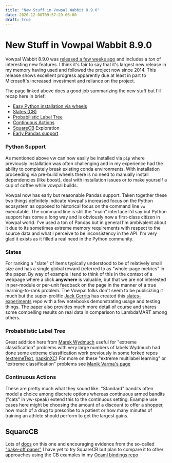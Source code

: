 ```yaml
---
title: "New Stuff in Vowpal Wabbit 8.9.0"
date: 2020-12-08T09:57:29-06:00
draft: true
---
```


# New Stuff in Vowpal Wabbit 8.9.0

Vowpal Wabbit 8.9.0 was [released a few weeks ago](https://vowpalwabbit.org/blog/vowpalwabbit-8.9.0.html) and includes a *ton* of interesting new features.
I think it's fair to say that it's largest new release in my memory having used and followed the project now since 2014.
This release shows excellent progress apparently due at least in part to Microsoft's increased investment and reliance on the project.

The page linked above does a good job summarizing the new stuff but I'll recap here in brief:
- [Easy Python installation via wheels](https://github.com/VowpalWabbit/vowpal_wabbit/wiki/Python#support)
- [Slates (CB)](https://vowpalwabbit.org/blog/vowpalwabbit-8.9.0.html#slates)
- [Probabilistic Label Tree](https://vowpalwabbit.org/blog/vowpalwabbit-8.9.0.html#probabilistic-label-tree)
- [Continuous Actions](https://vowpalwabbit.org/blog/vowpalwabbit-8.9.0.html#continuous-actions)
- [SquareCB](https://github.com/VowpalWabbit/vowpal_wabbit/wiki/Contextual-Bandit-Exploration-with-SquareCB) Exploration
- [Early Pandas support](https://vowpalwabbit.org/blog/vowpalwabbit-8.9.0.html#initial-pandas-support-in-python)

### Python Support
As mentioned above vw can now easily be installed via `pip` where previously installation was often challenging and in my experience had the ability to completely break
existing conda environments. With installation proceeding via pre-build wheels there is no need to manually install dependencies (like boost), deal with installation issues or to make yourself a cup of coffee while vowpal builds.

Vowpal now has early but reasonable Pandas support. Taken together these two things definitely indicate Vowpal's increased focus on the Python ecosystem as
opposed to historical focus on the command line `vw` executable. The command line is still the "main" interface I'd say but Python support has come a long way and is obviously now a first-class citizen in Vowpal world.
I've used a ton of Pandas but in general I'm ambivalent about it due to its sometimes extreme memory requirements with respect to the source data and what I perceive to be inconsistency in the API. I'm very glad it exists as it filled a real need in the Python community.

### Slates
For ranking a "slate" of items typically understood to be of relatively small size and has a single global reward (referred to as "whole-page metrics" in the paper.
By way of example I tend to think of this in the context of a webpage where a click **anywhere** is valuable, but that we are not interested in per-module or per-unit feedback on the page in the manner of a true learning-to-rank problem.
The Vowpal folks don't seem to be publicizing it much but the super-prolific [Jack Gerrits](https://github.com/jackgerrits) has created this [slates-experiments](https://github.com/VowpalWabbit/slates-experiments) repo with a few notebooks demonstrating usage and testing things.
The [paper](https://arxiv.org/abs/1605.04812) also provides much more detail of course and shares some compelling results on real data in comparison to LambdaMART among others.

### Probabilistic Label Tree
Great addition here from [Marek Wydmuch](https://github.com/mwydmuch) useful for "extreme classification" problems with very large numbers of labels
Wydmuch had done some extreme classification work previously in some forked repos ([extremeText](https://github.com/mwydmuch/extremeText), [napkinXC](https://github.com/mwydmuch/napkinXC))
For more on these "extreme multilabel learning" or "extreme classification" problems see [Manik Varma's page](http://manikvarma.org/downloads/XC/XMLRepository.html)

### Continuous Actions
These are pretty much what they sound like. "Standard" bandits often model a choice among discrete options whereas continuous armed bandits ("cats" in vw-speak) extend this to the continuous setting. Example use cases here might be choosing the amount of a discount to offer a shopper, how much of a drug to prescribe to a patient or how many minutes of training an athlete should perform to get the largest gains.

## SquareCB
Lots of [docs](https://github.com/VowpalWabbit/vowpal_wabbit/wiki/Contextual-Bandit-Exploration-with-SquareCB) on this one and encouraging evidence from the so-called ["bake-off paper"](https://arxiv.org/abs/1802.04064)
I have yet to try SquareCB but plan to compare it to other approaches using the CB examples in my [Ocaml bindings repo](https://github.com/travisbrady/ocaml-vw/tree/master/examples)

